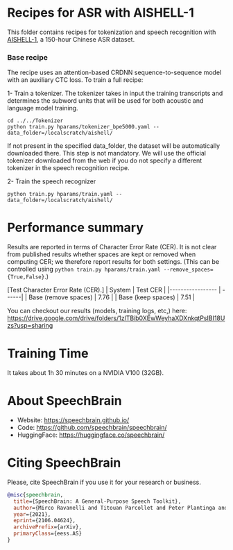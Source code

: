 # Recipes for ASR with AISHELL-1
This folder contains recipes for tokenization and speech recognition with [AISHELL-1](https://www.openslr.org/33/), a 150-hour Chinese ASR dataset.

### Base recipe
The recipe uses an attention-based CRDNN sequence-to-sequence model with an auxiliary CTC loss.
To train a full recipe:

1- Train a tokenizer. The tokenizer takes in input the training transcripts and determines the subword units that will be used for both acoustic and language model training.

```
cd ../../Tokenizer
python train.py hparams/tokenizer_bpe5000.yaml --data_folder=/localscratch/aishell/
```
If not present in the specified data_folder, the dataset will be automatically downloaded there.
This step is not mandatory. We will use the official tokenizer downloaded from the web if you do not 
specify a different tokenizer in the speech recognition recipe. 

2- Train the speech recognizer
```
python train.py hparams/train.yaml --data_folder=/localscratch/aishell/
```

# Performance summary
Results are reported in terms of Character Error Rate (CER). It is not clear from published results whether spaces are kept or removed when computing CER; we therefore report results for both settings. (This can be controlled using `python train.py hparams/train.yaml --remove_spaces={True,False}`.)

[Test Character Error Rate (CER).]
| System | Test CER |
|----------------- | ------|
| Base (remove spaces) | 7.76 |
| Base (keep spaces) | 7.51 |

You can checkout our results (models, training logs, etc,) here:
https://drive.google.com/drive/folders/1zlTBib0XEwWeyhaXDXnkqtPsIBI18Uzs?usp=sharing

# Training Time
It takes about 1h 30 minutes on a NVIDIA V100 (32GB).

# **About SpeechBrain**
- Website: https://speechbrain.github.io/
- Code: https://github.com/speechbrain/speechbrain/
- HuggingFace: https://huggingface.co/speechbrain/


# **Citing SpeechBrain**
Please, cite SpeechBrain if you use it for your research or business.

```bibtex
@misc{speechbrain,
  title={SpeechBrain: A General-Purpose Speech Toolkit},
  author={Mirco Ravanelli and Titouan Parcollet and Peter Plantinga and Aku Rouhe and Samuele Cornell and Loren Lugosch and Cem Subakan and Nauman Dawalatabad and Abdelwahab Heba and Jianyuan Zhong and Ju-Chieh Chou and Sung-Lin Yeh and Szu-Wei Fu and Chien-Feng Liao and Elena Rastorgueva and François Grondin and William Aris and Hwidong Na and Yan Gao and Renato De Mori and Yoshua Bengio},
  year={2021},
  eprint={2106.04624},
  archivePrefix={arXiv},
  primaryClass={eess.AS}
}
```
